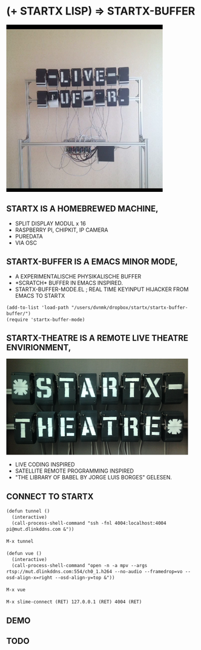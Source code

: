 # (+ STARTX LISP) => STARTX-BUFFER
![foto](media/startx-buffer_probe.png)

## STARTX IS A HOMEBREWED MACHINE,
* SPLIT DISPLAY MODUL x 16
* RASPBERRY PI, CHIPKIT, IP CAMERA
* PUREDATA
* VIA OSC

## STARTX-BUFFER IS A EMACS MINOR MODE,
* A EXPERIMENTALISCHE PHYSIKALISCHE BUFFER
* \*SCRATCH\* BUFFER IN EMACS INSPIRED.
* STARTX-BUFFER-MODE.EL ; REAL TIME KEYINPUT HIJACKER FROM EMACS TO STARTX
```
(add-to-list 'load-path "/users/dvnmk/dropbox/startx/startx-buffer-buffer/")
(require 'startx-buffer-mode)
```
## STARTX-THEATRE IS A REMOTE LIVE THEATRE ENVIRIONMENT,
![foto](media/startx-theatre.png)

* LIVE CODING INSPIRED
* SATELLITE REMOTE PROGRAMMING INSPIRED 
* "THE LIBRARY OF BABEL BY JORGE LUIS BORGES" GELESEN.

## CONNECT TO STARTX
    (defun tunnel ()
      (interactive)
      (call-process-shell-command "ssh -fnl 4004:localhost:4004 pi@mut.dlinkddns.com &"))
    
    M-x tunnel

    (defun vue ()
      (interactive)
      (call-process-shell-command "open -n -a mpv --args rtsp://mut.dlinkddns.com:554/ch0_1.h264 --no-audio --framedrop=vo --osd-align-x=right --osd-align-y=top &"))

    M-x vue

    M-x slime-connect (RET) 127.0.0.1 (RET) 4004 (RET)

## DEMO
## TODO

